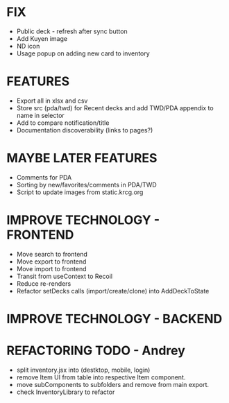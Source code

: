 # FIX
- Public deck - refresh after sync button
- Add Kuyen image
- ND icon
- Usage popup on adding new card to inventory

# FEATURES
- Export all in xlsx and csv
- Store src (pda/twd) for Recent decks and add TWD/PDA appendix to name in selector
- Add to compare notification/title
- Documentation discoverability (links to pages?)

# MAYBE LATER FEATURES
- Comments for PDA
- Sorting by new/favorites/comments in PDA/TWD
- Script to update images from static.krcg.org

# IMPROVE TECHNOLOGY - FRONTEND
- Move search to frontend
- Move export to frontend
- Move import to frontend
- Transit from useContext to Recoil
- Reduce re-renders
- Refactor setDecks calls (import/create/clone) into AddDeckToState

# IMPROVE TECHNOLOGY - BACKEND

# REFACTORING TODO - Andrey
- split inventory.jsx into (destktop, mobile, login)
- remove Item UI from table into respective Item component.
- move subComponents to subfolders and remove from main export.
- check InventoryLibrary to refactor
